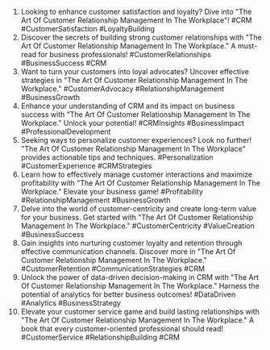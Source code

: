 1. Looking to enhance customer satisfaction and loyalty? Dive into "The Art Of Customer Relationship Management In The Workplace"! #CRM #CustomerSatisfaction #LoyaltyBuilding
2. Discover the secrets of building strong customer relationships with "The Art Of Customer Relationship Management In The Workplace." A must-read for business professionals! #CustomerRelationships #BusinessSuccess #CRM
3. Want to turn your customers into loyal advocates? Uncover effective strategies in "The Art Of Customer Relationship Management In The Workplace." #CustomerAdvocacy #RelationshipManagement #BusinessGrowth
4. Enhance your understanding of CRM and its impact on business success with "The Art Of Customer Relationship Management In The Workplace." Unlock your potential! #CRMInsights #BusinessImpact #ProfessionalDevelopment
5. Seeking ways to personalize customer experiences? Look no further! "The Art Of Customer Relationship Management In The Workplace" provides actionable tips and techniques. #Personalization #CustomerExperience #CRMStrategies
6. Learn how to effectively manage customer interactions and maximize profitability with "The Art Of Customer Relationship Management In The Workplace." Elevate your business game! #Profitability #RelationshipManagement #BusinessGrowth
7. Delve into the world of customer-centricity and create long-term value for your business. Get started with "The Art Of Customer Relationship Management In The Workplace." #CustomerCentricity #ValueCreation #BusinessSuccess
8. Gain insights into nurturing customer loyalty and retention through effective communication channels. Discover more in "The Art Of Customer Relationship Management In The Workplace." #CustomerRetention #CommunicationStrategies #CRM
9. Unlock the power of data-driven decision-making in CRM with "The Art Of Customer Relationship Management In The Workplace." Harness the potential of analytics for better business outcomes! #DataDriven #Analytics #BusinessStrategy
10. Elevate your customer service game and build lasting relationships with "The Art Of Customer Relationship Management In The Workplace." A book that every customer-oriented professional should read! #CustomerService #RelationshipBuilding #CRM
